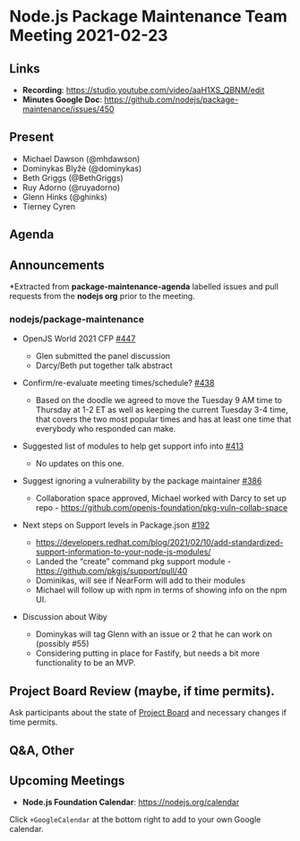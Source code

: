 # Node.js  Package Maintenance Team Meeting 2021-02-23

## Links

* **Recording**: https://studio.youtube.com/video/aaH1XS_QBNM/edit
* **Minutes Google Doc**: https://github.com/nodejs/package-maintenance/issues/450

## Present

* Michael Dawson (@mhdawson)
* Dominykas Blyžė (@dominykas)
* Beth Griggs (@BethGriggs)
* Ruy Adorno (@ruyadorno)
* Glenn Hinks (@ghinks)
* Tierney Cyren

## Agenda

## Announcements
 
*Extracted from **package-maintenance-agenda** labelled issues and pull requests from the **nodejs org** prior to the meeting.

### nodejs/package-maintenance

* OpenJS World 2021 CFP [#447](https://github.com/nodejs/package-maintenance/issues/447)
  * Glen submitted the panel discussion
  * Darcy/Beth put together talk abstract

* Confirm/re-evaluate meeting times/schedule? [#438](https://github.com/nodejs/package-maintenance/issues/438)
  * Based on the doodle we agreed to move the Tuesday 9 AM time to Thursday at 1-2 ET as well as
    keeping the current Tuesday 3-4 time, that covers the two most popular times and has at least
    one time that everybody who responded can make.

* Suggested list of modules to help get support info into [#413](https://github.com/nodejs/package-maintenance/issues/413)
  * No updates on this one.

* Suggest ignoring a vulnerability by the package maintainer [#386](https://github.com/nodejs/package-maintenance/issues/386)
  * Collaboration space approved, Michael worked with Darcy to set up repo - https://github.com/openjs-foundation/pkg-vuln-collab-space

* Next steps on Support levels in Package.json [#192](https://github.com/nodejs/package-maintenance/issues/192)
  * https://developers.redhat.com/blog/2021/02/10/add-standardized-support-information-to-your-node-js-modules/
  * Landed the “create” command pkg support module - https://github.com/pkgjs/support/pull/40
  * Dominikas, will see if NearForm will add to their modules
  * Michael will follow up with npm in terms of showing info on the npm UI.

* Discussion about Wiby
  * Dominykas will tag Glenn with an issue or 2 that he can work on  (possibly #55)
  * Considering putting in place for Fastify, but needs a bit more functionality to be an MVP.

## Project Board Review (maybe, if time permits).

Ask participants about the state of [Project Board](https://github.com/nodejs/package-maintenance/projects/1) and necessary changes if time permits.

## Q&A, Other

## Upcoming Meetings


* **Node.js Foundation Calendar**: https://nodejs.org/calendar


Click `+GoogleCalendar` at the bottom right to add to your own Google calendar.

